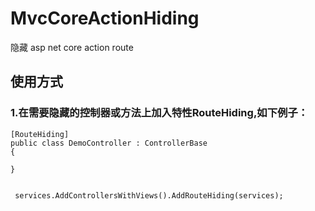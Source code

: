 # MvcCoreActionHiding
隐藏 asp net core action route

## 使用方式
### 1.在需要隐藏的控制器或方法上加入特性RouteHiding,如下例子：
    [RouteHiding]
    public class DemoController : ControllerBase
    {
    
    }
```

```
```
 services.AddControllersWithViews().AddRouteHiding(services);
```
